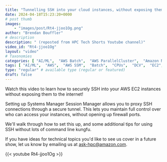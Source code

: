 ```yaml
---
title: "Tunnelling SSH into your cloud instances, without exposing them to the internet"
date: 2024-04-18T15:23:20+0000
# post thumb
images:
    - "images/post/Rt4-jjoo1Og.png"
author: "Brendan Bouffler"
# description
description: " (reposted from HPC Tech Shorts Youtube channel)"
video_id: "Rt4-jjoo1Og"
layout: "video"
# Taxonomies
categories: [ "AI/ML",  "AWS Batch",  "AWS ParallelCluster",  "Amazon NICE DCV",  "Elastic Fabric Adapter",  "Life Sciences", ]
tags: [ "AI/ML",  "AWS",  "AWS SSM",  "Batch",  "CPUs",  "DCV",  "EC2",  "EFA",  "GPUs",  "HPC",  "High Performance Computing",  "Lustre",  "MPI",  "NCCL",  "ParallelCluster",  "SSH",  "SSH tunnels",  "Schedulers",  "Storage",  "autoscaling",  "aws batch",  "aws systems manager",  "bioinformatics",  "cloud computing",  "elastic",  "elastic fabric adapter",  "hpc instances",  "infiniband",  "job scheduling",  "scientific computing",  "supercomputing",  "technical computing",  "tightly-coupled",  "virtualization",  "vizualization",  "techshorts", ]
type: "regular" # available type (regular or featured)
draft: false
---
```


Watch this video to learn how to securely SSH into your AWS EC2 instances without exposing them to the internet!

Setting up Systems Manager Session Manager allows you to proxy SSH connections through a secure tunnel. This lets you maintain full control over who can access your instances, without opening up firewall ports.

We'll walk through how to set this up, and some additional tips for using SSH without lots of command line kungfu.

If you have ideas for technical topics you'd like to see us cover in a future show, let us know by emailing us at ask-hpc@amazon.com.

{{< youtube Rt4-jjoo1Og >}}